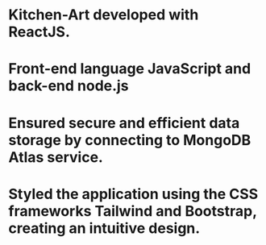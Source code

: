 # Kitchen-Art developed with ReactJS.
# Front-end language JavaScript and back-end node.js
# Ensured secure and efficient data storage by connecting to MongoDB Atlas service.
# Styled the application using the CSS frameworks Tailwind and Bootstrap, creating an intuitive design.
